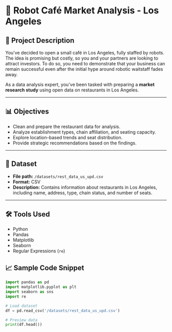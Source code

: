 # 🤖 Robot Café Market Analysis - Los Angeles

## 📍 Project Description

You’ve decided to open a small café in Los Angeles, fully staffed by robots. The idea is promising but costly, so you and your partners are looking to attract investors. To do so, you need to demonstrate that your business can remain successful even after the initial hype around robotic waitstaff fades away.

As a data analysis expert, you've been tasked with preparing a **market research study** using open data on restaurants in Los Angeles.

---

## 📊 Objectives

- Clean and prepare the restaurant data for analysis.
- Analyze establishment types, chain affiliation, and seating capacity.
- Explore location-based trends and seat distribution.
- Provide strategic recommendations based on the findings.

---

## 📁 Dataset

- **File path:** `/datasets/rest_data_us_upd.csv`
- **Format:** CSV
- **Description:** Contains information about restaurants in Los Angeles, including name, address, type, chain status, and number of seats.

---

## 🛠 Tools Used

- Python
- Pandas
- Matplotlib
- Seaborn
- Regular Expressions (`re`)


## 📈 Sample Code Snippet

```python
import pandas as pd
import matplotlib.pyplot as plt
import seaborn as sns
import re

# Load dataset
df = pd.read_csv('/datasets/rest_data_us_upd.csv')

# Preview data
print(df.head())

